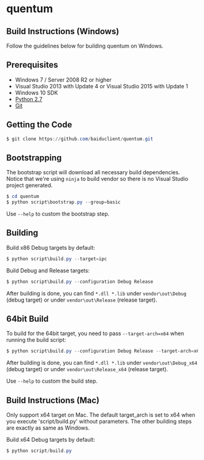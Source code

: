 # quentum
## Build Instructions (Windows)

Follow the guidelines below for building quentum on Windows.

## Prerequisites

* Windows 7 / Server 2008 R2 or higher
* Visual Studio 2013 with Update 4 or Visual Studio 2015 with Update 1
* Windows 10 SDK
* [Python 2.7](http://www.python.org/download/releases/2.7/)
* [Git](http://git-scm.com)

## Getting the Code

```powershell
$ git clone https://github.com/baiduclient/quentum.git
```

## Bootstrapping

The bootstrap script will download all necessary build dependencies. Notice that we're using `ninja` to build vendor so
there is no Visual Studio project generated.

```powershell
$ cd quentum
$ python script\bootstrap.py --group=basic
```
Use `--help` to custom the bootstrap step.

## Building

Build x86 Debug targets by default:

```powershell
$ python script\build.py --target=ipc
```

Build Debug and Release targets:

```powershell
$ python script\build.py --configuration Debug Release
```

After building is done, you can find `*.dll *.lib` under `vendor\out\Debug` (debug
target) or under `vendor\out\Release` (release target).

## 64bit Build

To build for the 64bit target, you need to pass `--target-arch=x64` when running
the build script:

```powershell
$ python script\build.py --configuration Debug Release --target-arch=x64
```
After building is done, you can find `*.dll *.lib` under `vendor\out\Debug_x64` (debug
target) or under `vendor\out\Release_x64` (release target).

Use `--help` to custom the build step.

## Build Instructions (Mac)
Only support x64 target on Mac. The default target_arch is set to x64 when you execute 'script/build.py' without parameters.
The other building steps are exactly as same as Windows.

Build x64 Debug targets by default:

```powershell
$ python script/build.py
```

